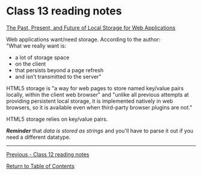 # Class 13 reading notes

[The Past, Present, and Future of Local Storage for Web Applications](http://diveinto.html5doctor.com/storage.html) 

Web applications want/need storage. According to the author:  
"What we really want is:
* a lot of storage space
* on the client
* that persists beyond a page refresh
* and isn’t transmitted to the server"

HTML5 storage is "a way for web pages to store named key/value pairs locally, within the client web browser" and "unlike all previous attempts at providing persistent local storage, it is implemented natively in web browsers, so it is available even when third-party browser plugins are not."

HTML5 storage relies on key/value pairs.

***Reminder*** that *data is stored as strings* and you'll have to parse it out if you need a different datatype.

<hr />

[Previous - Class 12 reading notes](class-12.md)  

[Return to Table of Contents](README.md)
